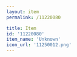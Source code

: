 ```yaml
---
layout: item
permalink: /11220080

title: Item
id: '11220080'
item_name: 'Unknown'
icon_url: '11250012.png'
---
```

